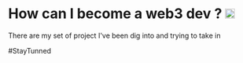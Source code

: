 # How can I become a web3 dev ?  <img src="https://upload.wikimedia.org/wikipedia/commons/0/05/Ethereum_logo_2014.svg" height=20 />
There are my set of project I've been dig into and trying to take in

#StayTunned
